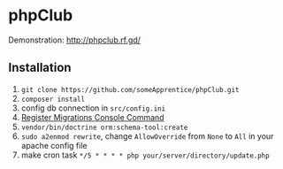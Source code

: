 # phpClub
Demonstration: http://phpclub.rf.gd/

## Installation
1. `git clone https://github.com/someApprentice/phpClub.git`
1. `composer install`
1. config db connection in `src/config.ini`
1. [Register Migrations Console Command](https://docs.doctrine-project.org/projects/doctrine-migrations/en/latest/reference/introduction.html#register-console-commands)
1. `vendor/bin/doctrine orm:schema-tool:create`
1. `sudo a2enmod rewrite`, change `AllowOverride` from `None` to `All` in your apache config file
1. make cron task `*/5 * * * * php your/server/directory/update.php`
